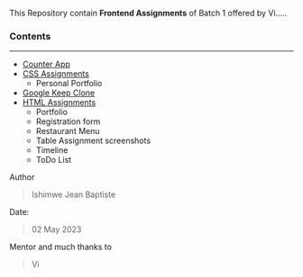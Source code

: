 This Repository contain **Frontend Assignments**  of Batch 1 offered by Vi.....

### Contents
---
- [Counter App]()
- [CSS Assignments]()
  - Personal Portfolio
- [Google Keep Clone]()
- [HTML Assignments]()
  - Portfolio
  - Registration form
  - Restaurant Menu
  - Table Assignment
    screenshots
  - Timeline
  - ToDo List

Author
> Ishimwe Jean Baptiste

Date:
> 02 May 2023

Mentor and much thanks to
> Vi